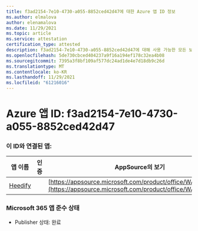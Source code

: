 ```yaml
---
title: f3ad2154-7e10-4730-a055-8852ced42d47에 대한 Azure 앱 ID 정보
ms.author: elmalova
author: elenamalova
ms.date: 11/29/2021
ms.topic: article
ms.service: attestation
certification_type: attested
description: f3ad2154-7e10-4730-a055-8852ced42d47에 대해 사용 가능한 모든 보안 및 규정 준수 정보입니다.
ms.openlocfilehash: 5de730cbced404237a9f16a194ef178c32ea4b08
ms.sourcegitcommit: 7395a3f8bf109af577dc24ad1de4e7d18db9c26d
ms.translationtype: MT
ms.contentlocale: ko-KR
ms.lasthandoff: 11/29/2021
ms.locfileid: "61216016"
---
```

# <a name="azure-app-id-f3ad2154-7e10-4730-a055-8852ced42d47"></a>Azure 앱 ID: f3ad2154-7e10-4730-a055-8852ced42d47


### <a name="apps-associated-with-this-id"></a>이 ID와 연결된 앱:
| **앱 이름** | **인증** | **AppSource의 보기** |
|--------------|---------------|-----------------------|
| [Heedify](https://docs.microsoft.com/microsoft-365-app-certification/forward/WA200003512) |  | [https://appsource.microsoft.com/product/office/WA200003512](https://appsource.microsoft.com/product/office/WA200003512) |

### <a name="microsoft-365-app-compliance-status"></a>Microsoft 365 앱 준수 상태
- Publisher 상태: 완료
